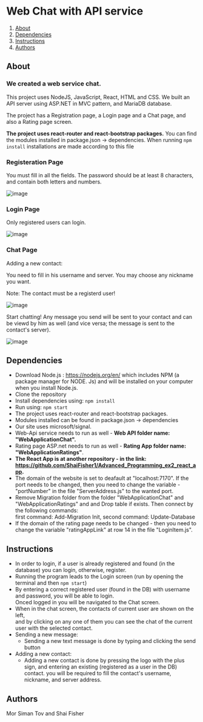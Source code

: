 # Web Chat with API service


1. [About](#About)
2. [Dependencies](#Dependencies)
3. [Instructions](#Instructions)
4. [Authors](#Authors)

## About
### We created a web service chat.

This project uses NodeJS, JavaScript, React, HTML and CSS. We built an API server using ASP.NET in MVC pattern, and MariaDB database.

The project has a Registration page, a Login page and a Chat page, and also a Rating page screen.

**The project uses react-router and react-bootstrap packages.**
You can find the modules installed in package.json -> dependencies. When running ```npm install``` installations are made according to this file

### Registeration Page

You must fill in all the fields. The password should be at least 8 characters, and contain both letters and numbers.

![image](https://github.com/morsimantov/Chat-App-Web-API/assets/92635551/858d9c71-f098-4e65-a71a-b487fa915fc6)

### Login Page

Only registered users can login.

![image](https://github.com/morsimantov/Chat-App-Web-API/assets/92635551/16e24095-7c05-4bf3-b781-f6151c0bf62a)

### Chat Page

Adding a new contact:

You need to fill in his username and server. You may choose any nickname you want.

Note: The contact must be a registerd user! 

![image](https://github.com/morsimantov/Chat-App-Web-API/assets/92635551/07dedcc2-3eea-43b2-987d-588cc43e351a)

Start chatting! Any message you send will be sent to your contact and can be viewd by him as well (and vice versa; the message is sent to the contact's server).

![image](https://github.com/morsimantov/Chat-App-Web-API/assets/92635551/9746ad75-2237-4d35-916e-b95db54fd70a)


## Dependencies
* Download Node.js : https://nodejs.org/en/ which includes NPM (a package manager for NODE. Js) and will be installed on your computer when you install Node.js. 
* Clone the repository
* Install dependencies using:
  ```npm install```
* Run using:
  ```npm start```  
* The project uses react-router and react-bootstrap packages.
* Modules installed can be found in package.json -> dependencies
* Our site uses microsoft/signal.
* Web-Api service needs to run as well - **Web API folder name: "WebApplicationChat".**
* Rating page ASP.net needs to run as well - **Rating App folder name: "WebApplicationRatings"**.
* **The React App is at another repository - in the link: https://github.com/ShaiFisher1/Advanced_Programming_ex2_react_app.**
* The domain of the website is set to deafault at "localhost:7170". If the port needs to be changed, then you need to change the variable - "portNumber" in the file "ServerAddress.js" to the wanted port.
* Remove Migration folder from the folder "WebApplicationChat" and "WebApplicationRatings" and and Drop table if exists. Then connect by the following commands:\
first command: Add-Migration Init, second command: Update-Database
* If the domain of the rating page needs to be changed - then you need to change the variable "ratingAppLink" at row 14 in the file "LoginItem.js".


## Instructions
* In order to login, if a user is already registered and found (in the database) you can login, otherwise, register.
* Running the program leads to the Login screen (run by opening the terminal and then ```npm start```)
* By entering a correct registered user (found in the DB) with username and password, you will be able to login.\
  Onced logged in you will be navigated to the Chat screen.
* When in the chat screen, the contacts of current user are shown on the left,\
  and by clicking on any one of them you can see the chat of the current user with the selected contact.
* Sending a new message:
  * Sending a new text message is done by typing and clicking the send button
* Adding a new contact:
  * Adding a new contact is done by pressing the logo with the plus sign, and entering an existing (registered as a user in the DB) contact. you will be required to fill the contact's username, nickname, and server address. 

## Authors
Mor Siman Tov and Shai Fisher
